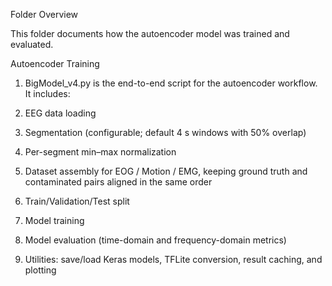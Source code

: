Folder Overview

This folder documents how the autoencoder model was trained and evaluated.

Autoencoder Training

1. BigModel_v4.py is the end-to-end script for the autoencoder workflow. It includes:

2. EEG data loading

3. Segmentation (configurable; default 4 s windows with 50% overlap)

4. Per-segment min–max normalization

5. Dataset assembly for EOG / Motion / EMG, keeping ground truth and contaminated pairs aligned in the same order

6. Train/Validation/Test split

7. Model training

8. Model evaluation (time-domain and frequency-domain metrics)

9. Utilities: save/load Keras models, TFLite conversion, result caching, and plotting

